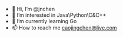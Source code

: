 - 👋 Hi, I’m @jnchen
- 👀 I’m interested in Java\Python\C&C++
- 🌱 I’m currently learning Go
- 📫 How to reach me caojingchen@live.com

<!---
jnchen/jnchen is a ✨ special ✨ repository because its `README.md` (this file) appears on your GitHub profile.
You can click the Preview link to take a look at your changes.
--->
